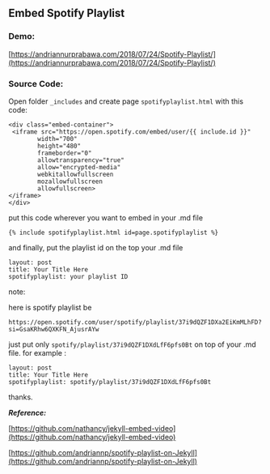 ## Embed Spotify Playlist

### Demo:

[https://andriannurprabawa.com/2018/07/24/Spotify-Playlist/](https://andriannurprabawa.com/2018/07/24/Spotify-Playlist/)

### Source Code:

Open folder `_includes` and create page `spotifyplaylist.html` with this code:

```
<div class="embed-container">
 <iframe src="https://open.spotify.com/embed/user/{{ include.id }}" 
        width="700" 
        height="480" 
        frameborder="0" 
        allowtransparency="true"
        allow="encrypted-media"
        webkitallowfullscreen
        mozallowfullscreen
        allowfullscreen>
</iframe>
</div>
```

put this code wherever you want to embed in your .md file

```
{% include spotifyplaylist.html id=page.spotifyplaylist %}
```

and finally, put the playlist id on the top your .md file

```
layout: post
title: Your Title Here
spotifyplaylist: your playlist ID
```

note: 

here is spotify playlist be 
```
https://open.spotify.com/user/spotify/playlist/37i9dQZF1DXa2EiKmMLhFD?si=GsaKRhw6QXKFN_AjusrAYw
```

just put only `spotify/playlist/37i9dQZF1DXdLfF6pfs0Bt` on top of your .md file. for example :

```
layout: post
title: Your Title Here
spotifyplaylist: spotify/playlist/37i9dQZF1DXdLfF6pfs0Bt
```

thanks.


***Reference:***

[https://github.com/nathancy/jekyll-embed-video](https://github.com/nathancy/jekyll-embed-video)

[https://github.com/andriannp/spotify-playlist-on-Jekyll](https://github.com/andriannp/spotify-playlist-on-Jekyll)
